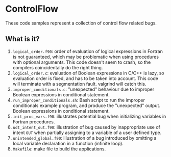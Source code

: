 # ControlFlow
These code samples represent a collection of control flow related bugs.

## What is it?
1. `logical_order.f90`: order of evaluation of logical expressions in
    Fortran is not guaranteed, which may be problematic when using
    procedures with optional arguments.  This code doesn't seem to crash,
    so the compilers coincidentally do the right thing.
1. `logical_order.c`: evaluation of Boolean expressions in C/C++ is lazy,
    so evaluation order is fixed, and has to be taken into account. This
    code will terminate with a segmentation fault. valgrind will catch
    this.
1. `improper_conditionals.c`: "unexpected" behaviour due to improper
    Boolean expressions in conditional statement.
1. `run_improper_conditionals.sh`: Bash script to run the improper
    conditionals example program, and produce the "unexpected" output.
    Boolean expressions in conditional statement.
1. `init_proc_vars.f90`: illustrates potential bug when initializing
    variables in Fortran procedures.
1. `udt_intent_out.f90`: illustration of bug caused by inappropriate use
    of intent `OUT` when partially assigning to a variable of a user
    defined type.
1. `unintended_global.f90`: illustration of a bug introduced by omitting
    a local variable declaration in a function (infinite loop).
1. `Makefile`: make file to build the applications.
